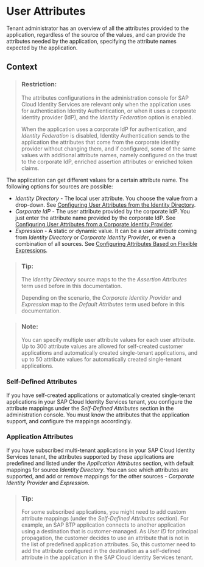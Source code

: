 <!-- loioed2797dcac0643bebc89821faaa97487 -->

# User Attributes

Tenant administrator has an overview of all the attributes provided to the application, regardless of the source of the values, and can provide the attributes needed by the application, specifying the attribute names expected by the application.



<a name="loioed2797dcac0643bebc89821faaa97487__context_ucy_ytc_fzb"/>

## Context

> ### Restriction:  
> The attributes configurations in the administration console for SAP Cloud Identity Services are relevant only when the application uses for authentication Identity Authentication, or when it uses a corporate identity provider \(IdP\), and the *Identity Federation* option is enabled.
> 
> When the application uses a corporate IdP for authentication, and *Identity Federation* is disabled, Identity Authentication sends to the application the attributes that come from the corporate identity provider without changing them, and if configured, some of the same values with additional attribute names, namely configured on the trust to the corporate IdP, enriched assertion attributes or enriched token claims.

The application can get different values for a certain attribute name. The following options for sources are possible:

-   *Identity Directory* - The local user attribute. You choose the value from a drop-down. See [Configuring User Attributes from the Identity Directory](configuring-user-attributes-from-the-identity-directory-d361407.md).
-   *Corporate IdP* - The user attribute provided by the corporate IdP. You just enter the attribute name provided by the corporate IdP. See [Configuring User Attributes from a Corporate Identity Provider](configuring-user-attributes-from-a-corporate-identity-provider-621017f.md).
-   *Expression* - A static or dynamic value. It can be a user attribute coming from *Identity Directory* or *Corporate Identity Provider*, or even a combination of all sources. See [Configuring Attributes Based on Flexible Expressions](configuring-attributes-based-on-flexible-expressions-a2f1e46.md).

> ### Tip:  
> The *Identity Directory* source maps to the the *Assertion Attributes* term used before in this documentation.
> 
> Depending on the scenario, the *Corporate Identity Provider* and *Expression* map to the *Default Attributes* term used before in this documentation.

> ### Note:  
> You can specify multiple user attribute values for each user attribute. Up to 300 attribute values are allowed for self-created customer applications and automatically created single-tenant applications, and up to 50 attribute values for automatically created single-tenant applications.



### Self-Defined Attributes

If you have self-created applications or automatically created single-tenant applications in your SAP Cloud Identity Services tenant, you configure the attribute mappings under the *Self-Defined Attributes* section in the administration console. You must know the attributes that the application support, and configure the mappings accordingly.



### Application Attributes

If you have subscribed multi-tenant applications in your SAP Cloud Identity Services tenant, the attributes supported by these applications are predefined and listed under the *Application Attributes* section, with default mappings for source *Identity Directory*. You can see which attributes are supported, and add or remove mappings for the other sources - *Corporate Identity Provider* and *Expression*.

> ### Tip:  
> For some subscribed applications, you might need to add custom attribute mappings \(under the *Self-Defined Attributes* section\). For example, an SAP BTP application connects to another application using a destination that is customer-managed. As *User ID* for principal propagation, the customer decides to use an attribute that is not in the list of predefined application attributes. So, this customer need to add the attribute configured in the destination as a self-defined attribute in the application in the SAP Cloud Identity Services tenant.

